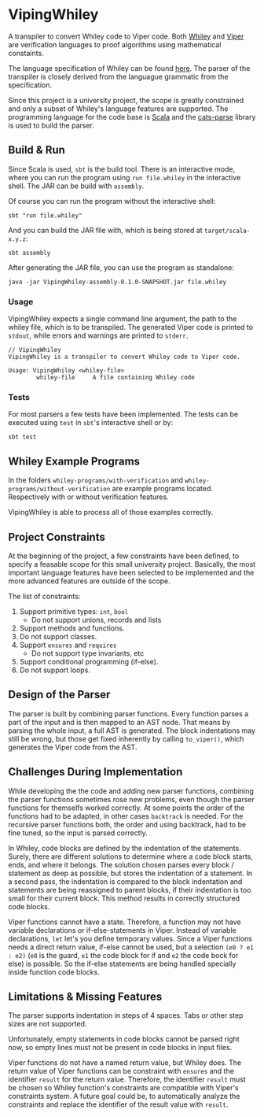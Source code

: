 # VipingWhiley
A transpiler to convert Whiley code to Viper code.
Both [Whiley](https://whiley.org/) and [Viper](https://viper.ethz.ch/) are verification languages to proof algorithms using mathematical constaints.

The language specification of Whiley can be found [here](https://whiley.org/pdfs/WhileyLanguageSpec.pdf).
The parser of the transpiler is closely derived from the languague grammatic from the specification.

Since this project is a university project, the scope is greatly constrained and only a subset of Whiley's language features are supported.
The programming language for the code base is [Scala](https://scala-lang.org/) and the [cats-parse](https://typelevel.org/cats-parse/) library is used to build the parser.

## Build & Run
Since Scala is used, `sbt` is the build tool.
There is an interactive mode, where you can run the program using `run file.whiley` in the interactive shell.
The JAR can be build with `assembly`.

Of course you can run the program without the interactive shell:
```
sbt "run file.whiley"
```

And you can build the JAR file with, which is being stored at `target/scala-x.y.z`:
```
sbt assembly
```

After generating the JAR file, you can use the program as standalone:
```
java -jar VipingWhiley-assembly-0.1.0-SNAPSHOT.jar file.whiley
```

### Usage
VipingWhiley expects a single command line argument, the path to the whiley file, which is to be transpiled.
The generated Viper code is printed to `stdout`, while errors and warnings are printed to `stderr`.

```
// VipingWhiley
VipingWhiley is a transpiler to convert Whiley code to Viper code.

Usage: VipingWhiley <whiley-file>
        whiley-file     A file containing Whiley code
```

### Tests
For most parsers a few tests have been implemented.
The tests can be executed using `test` in `sbt`'s interactive shell or by:

```
sbt test
```

## Whiley Example Programs
In the folders `whiley-programs/with-verification` and `whiley-programs/without-verification` are example programs located.
Respectively with or without verification features.

VipingWhiley is able to process all of those examples correctly.

## Project Constraints
At the beginning of the project, a few constraints have been defined, to specify a feasable scope for this small university project.
Basically, the most important language features have been selected to be implemented and the more advanced features are outside of the scope.

The list of constraints:
1. Support primitive types: `int`, `bool`
   - Do not support unions, records and lists
2. Support methods and functions.
3. Do not support classes.
4. Support `ensures` and `requires`
   - Do not support type invariants, etc
5. Support conditional programming (if-else).
6. Do not support loops.

## Design of the Parser
The parser is built by combining parser functions.
Every function parses a part of the input and is then mapped to an AST node.
That means by parsing the whole input, a full AST is generated.
The block indentations may still be wrong, but those get fixed inherently by calling `to_viper()`, which generates the Viper code from the AST.

## Challenges During Implementation
While developing the the code and adding new parser functions, combining the parser functions sometimes rose new problems, even though the parser functions for themselfs worked correctly.
At some points the order of the functions had to be adapted, in other cases `backtrack` is needed.
For the recursive parser functions both, the order and using backtrack, had to be fine tuned, so the input is parsed correctly.

In Whiley, code blocks are defined by the indentation of the statements.
Surely, there are different solutions to determine where a code block starts, ends, and where it belongs.
The solution chosen parses every block / statement as deep as possible, but stores the indentation of a statement.
In a second pass, the indentation is compared to the block indentation and statements are being reassigned to parent blocks, if their indentation is too small for their current block.
This method results in correctly structured code blocks.

Viper functions cannot have a state.
Therefore, a function may not have variable declarations or if-else-statements in Viper.
Instead of variable declarations, `let` let's you define temporary values.
Since a Viper functions needs a direct return value, if-else cannot be used, but a selection `(e0 ? e1 : e2)` (`e0` is the guard, `e1` the code block for if and `e2` the code bock for else) is possible.
So the if-else statements are being handled specially inside function code blocks.

## Limitations & Missing Features
The parser supports indentation in steps of 4 spaces.
Tabs or other step sizes are not supported.

Unfortunately, empty statements in code blocks cannot be parsed right now, so empty lines must not be present in code blocks in input files.

Viper functions do not have a named return value, but Whiley does.
The return value of Viper functions can be constraint with `ensures` and the identifier `result` for the return value.
Therefore, the identifier `result` must be chosen so Whiley function's constraints are compatible with Viper's constraints system.
A future goal could be, to automatically analyze the constraints and replace the identifier of the result value with `result`.
